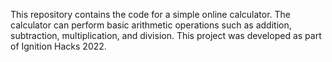 This repository contains the code for a simple online calculator. The calculator can perform basic arithmetic operations such as addition, subtraction, multiplication, and division. This project was developed as part of Ignition Hacks 2022.
